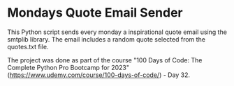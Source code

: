 <h1>Mondays Quote Email Sender</h1>

This Python script sends every monday a inspirational quote email using the smtplib library. The email includes a random quote selected from the quotes.txt file.


The project was done as part of the course "100 Days of Code: The Complete Python Pro Bootcamp for 2023" (https://www.udemy.com/course/100-days-of-code/) - Day 32.